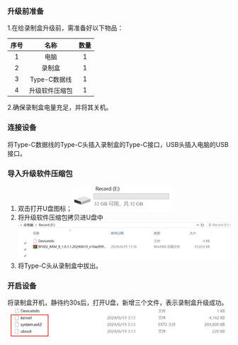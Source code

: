 ### 升级前准备
1.在给录制盒升级前，需准备好以下物品：

   
|序号|名称|数量|
|:--:|:-:|:-:|
|1|电脑|1|
|2|录制盒|1|
|3|Type-C数据线|1|
|4|升级软件压缩包|1|


2.确保录制盒电量充足，并将其关机。


### 连接设备
将Type-C数据线的Type-C头插入录制盒的Type-C接口，USB头插入电脑的USB接口。

### 导入升级软件压缩包
1. 双击打开U盘图标；![](../pics/软件升级/RS-5.png)
2. 将升级软件压缩包拷贝进U盘中![](../pics/软件升级/RS-6.png)
3. 将Type-C头从录制盒中拔出。

### 开启设备
将录制盒开机，静待约30s后，打开U盘，新增三个文件，表示录制盒升级成功。
![](../pics/软件升级/RS-7.png)